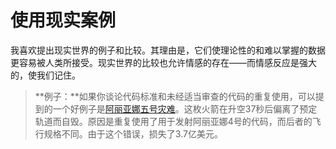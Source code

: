 # 使用现实案例

我喜欢提出现实世界的例子和比较。其理由是，它们使理论性的和难以掌握的数据更容易被人类所接受。现实世界的比较也允许情感的存在——而情感反应是强大的，使我们记住。

> **例子：**如果你谈论代码标准和未经适当审查的代码的重复使用，可以提到的一个好例子是[阿丽亚娜五号灾难](https://en.wikipedia.org/wiki/Ariane_5_Flight_501)。这枚火箭在升空37秒后偏离了预定轨道而自毁。原因是重复使用了用于发射阿丽亚娜4号的代码，而后者的飞行规格不同。由于这个错误，损失了3.7亿美元。